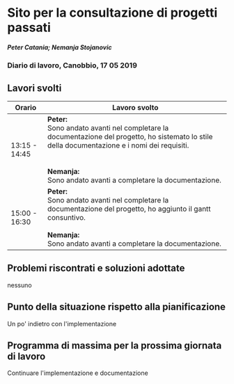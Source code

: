 # Sito per la consultazione di progetti passati  
##### Peter Catania; Nemanja Stojanovic
### Diario di lavoro, Canobbio, 17 05 2019

## Lavori svolti


|Orario        |Lavoro svolto                 |
|--------------|------------------------------|
| 13:15 - 14:45 | **Peter:**<br> Sono andato avanti nel completare la documentazione del progetto, ho sistemato lo stile della documentazione e i nomi dei requisiti.<br> <br><br>**Nemanja:**<br> Sono andato avanti a completare la documentazione. |
| 15:00 - 16:30 | **Peter:**<br> Sono andato avanti nel completare la documentazione del progetto, ho aggiunto il gantt consuntivo.<br><br>**Nemanja:**<br> Sono andato avanti a completare la documentazione.|

##  Problemi riscontrati e soluzioni adottate
nessuno

##  Punto della situazione rispetto alla pianificazione
Un po' indietro con l'implementazione

## Programma di massima per la prossima giornata di lavoro
Continuare l'implementazione e documentazione
